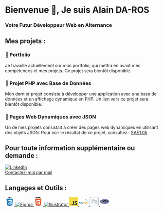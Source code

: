# Bienvenue 👋, Je suis Alain DA-ROS
### Votre Futur Développeur Web en Alternance

## Mes projets :

### 🔨 Portfolio
Je travaille actuellement sur mon portfolio, qui mettra en avant mes compétences et mes projets. Ce projet sera bientôt disponible.

### 🔧 Projet PHP avec Base de Données
Mon dernier projet consiste à développer une application avec une base de données et un affichage dynamique en PHP. Un lien vers ce projet sera bientôt disponible.

### 📝 Pages Web Dynamiques avec JSON
Un de mes projets consistait à créer des pages web dynamiques en utilisant des objets JSON. Pour voir le résultat de ce projet, consultez : [SAE1.05](https://DAAlain.github.io)

## Pour toute information supplémentaire ou demande :
[![LinkedIn](https://raw.githubusercontent.com/rahuldkjain/github-profile-readme-generator/master/src/images/icons/Social/linked-in-alt.svg)](https://linkedin.com/in/alain-da-ros)  
[Contactez-moi par mail](mailto:aladrs2003@gmail.com)

## Langages et Outils :
<a href="https://www.w3schools.com/css/" target="_blank" rel="noreferrer">
  <img src="https://raw.githubusercontent.com/devicons/devicon/master/icons/css3/css3-original-wordmark.svg" alt="CSS3" width="30" height="30"/>
</a>
<a href="https://www.figma.com/" target="_blank" rel="noreferrer">
  <img src="https://www.vectorlogo.zone/logos/figma/figma-icon.svg" alt="Figma" width="30" height="30"/>
</a>
<a href="https://www.w3.org/html/" target="_blank" rel="noreferrer">
  <img src="https://raw.githubusercontent.com/devicons/devicon/master/icons/html5/html5-original-wordmark.svg" alt="HTML5" width="30" height="30"/>
</a>
<a href="https://www.adobe.com/in/products/illustrator.html" target="_blank" rel="noreferrer">
  <img src="https://www.vectorlogo.zone/logos/adobe_illustrator/adobe_illustrator-icon.svg" alt="Illustrator" width="30" height="30"/>
</a>
<a href="https://developer.mozilla.org/en-US/docs/Web/JavaScript" target="_blank" rel="noreferrer">
  <img src="https://raw.githubusercontent.com/devicons/devicon/master/icons/javascript/javascript-original.svg" alt="JavaScript" width="30" height="30"/>
</a>
<a href="https://www.mysql.com/" target="_blank" rel="noreferrer">
  <img src="https://raw.githubusercontent.com/devicons/devicon/master/icons/mysql/mysql-original-wordmark.svg" alt="MySQL" width="30" height="30"/>
</a>
<a href="https://www.photoshop.com/en" target="_blank" rel="noreferrer">
  <img src="https://raw.githubusercontent.com/devicons/devicon/master/icons/photoshop/photoshop-line.svg" alt="Photoshop" width="30" height="30"/>
</a>
<a href="https://www.php.net" target="_blank" rel="noreferrer">
  <img src="https://raw.githubusercontent.com/devicons/devicon/master/icons/php/php-original.svg" alt="PHP" width="30" height="30"/>
</a>
